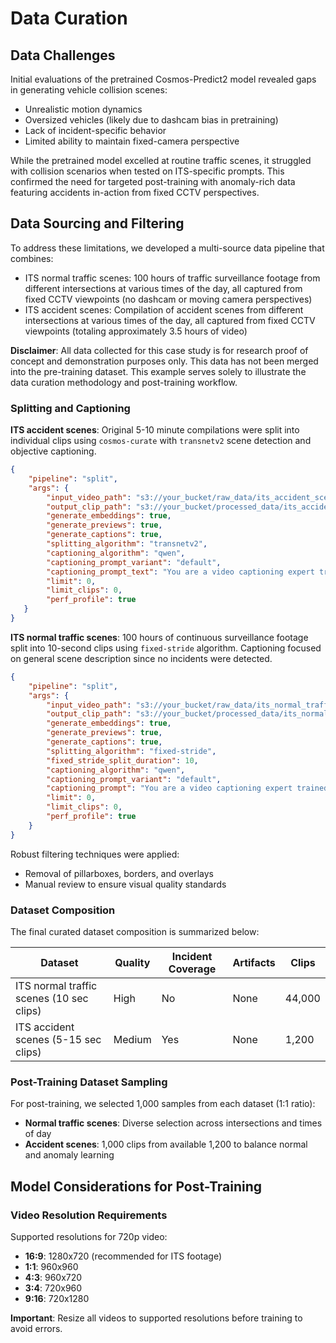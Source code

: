 # Data Curation

## Data Challenges

Initial evaluations of the pretrained Cosmos-Predict2 model revealed gaps in generating vehicle collision scenes:

- Unrealistic motion dynamics
- Oversized vehicles (likely due to dashcam bias in pretraining)
- Lack of incident-specific behavior
- Limited ability to maintain fixed-camera perspective

While the pretrained model excelled at routine traffic scenes, it struggled with collision scenarios when tested on ITS-specific prompts. This confirmed the need for targeted post-training with anomaly-rich data featuring accidents in-action from fixed CCTV perspectives.

## Data Sourcing and Filtering

To address these limitations, we developed a multi-source data pipeline that combines:

- ITS normal traffic scenes: 100 hours of traffic surveillance footage from different intersections at various times of the day, all captured from fixed CCTV viewpoints (no dashcam or moving camera perspectives)
- ITS accident scenes: Compilation of accident scenes from different intersections at various times of the day, all captured from fixed CCTV viewpoints (totaling approximately 3.5 hours of video)

**Disclaimer**: All data collected for this case study is for research proof of concept and demonstration purposes only. This data has not been merged into the pre-training dataset. This example serves solely to illustrate the data curation methodology and post-training workflow.

### Splitting and Captioning

**ITS accident scenes**: Original 5-10 minute compilations were split into individual clips using `cosmos-curate` with `transnetv2` scene detection and objective captioning.

```json
{
    "pipeline": "split",
    "args": {
        "input_video_path": "s3://your_bucket/raw_data/its_accident_scenes",
        "output_clip_path": "s3://your_bucket/processed_data/its_accident_scenes/v0",
        "generate_embeddings": true,
        "generate_previews": true,
        "generate_captions": true,
        "splitting_algorithm": "transnetv2",
        "captioning_algorithm": "qwen",
        "captioning_prompt_variant": "default",
        "captioning_prompt_text": "You are a video captioning expert trained to describe short CCTV footage of traffic collisions and abnormalities. Every input video contains either a visible traffic collision or a clear traffic abnormality such as a near miss, illegal turn, jaywalking, sudden braking, or swerving. Your task is to generate one concise and factual English paragraph that describes both the static environment and the dynamic physical event. For collision events, clearly describe how the collision unfolds — including the objects involved, their directions and relative speeds, the point of contact, and what happens immediately after. Begin every caption with: 'A traffic CCTV camera' Then describe: Environment: weather, Visible elements: vehicles, pedestrians, traffic lights, signs, road markings, Dynamic event: What vehicles or people are involved, How they move before the event, Where the impact occurs (e.g., front-left bumper hits right side of motorcycle), What happens afterward (e.g., rider falls, car swerves, vehicle spins, traffic halts). Use clear, physics-based verbs such as: collides, hits, swerves, brakes, accelerates, turns, merges, falls, flips, spins, crosses. Output Rules: Output must be one concise paragraph (1-3 small sentences), Focus on visible, physical actions - no speculation or emotional inference, Do not include: driver intentions, license plates, timestamps, brand names, street/building names, or text overlays, Assume all videos contain either a collision or an abnormal traffic event. Output Style Examples: A traffic CCTV camera shows a dry four-way intersection during the day. A red hatchback runs a red light and enters the intersection at moderate speed. From the right, a white SUV proceeds legally and collides into the hatchback's passenger-side door. The hatchback comes to rest near the opposite curb. A traffic CCTV camera captures a multi-lane road during daytime. Vehicles are moving slowly in moderate traffic. A black sedan abruptly slows down, and a silver pickup behind it fails to brake in time, crashing into the sedan's rear bumper. The front of the pickup crumples slightly while the sedan is pushed forward by a few meters. A traffic CCTV camera captures an intersection under clear skies. A motorcyclist enters the intersection diagonally from the left, crossing through oncoming traffic. A silver SUV traveling straight at moderate speed strikes the motorcycle's front wheel with its front-left bumper. The rider is thrown off and skids several feet across the road surface.",
        "limit": 0,
        "limit_clips": 0,
        "perf_profile": true
   }
}
```

**ITS normal traffic scenes**: 100 hours of continuous surveillance footage split into 10-second clips using `fixed-stride` algorithm. Captioning focused on general scene description since no incidents were detected.

```json
{
    "pipeline": "split",
    "args": {
        "input_video_path": "s3://your_bucket/raw_data/its_normal_traffic_scenes",
        "output_clip_path": "s3://your_bucket/processed_data/its_normal_traffic_scenes/v0",
        "generate_embeddings": true,
        "generate_previews": true,
        "generate_captions": true,
        "splitting_algorithm": "fixed-stride",
        "fixed_stride_split_duration": 10,
        "captioning_algorithm": "qwen",
        "captioning_prompt_variant": "default",
        "captioning_prompt": "You are a video captioning expert trained to describe short CCTV footage of traffic scenes. The input videos may contain normal traffic flow, traffic incidents, collisions, or other traffic-related events. Your task is to generate one concise and factual English paragraph that describes both the static environment and any dynamic events occurring in the video. If a collision or incident occurs, clearly describe how it unfolds — including the objects involved, their directions and relative speeds, the point of contact, and what happens immediately after. Begin every caption with 'A traffic CCTV camera' then describe: environment (weather conditions, time of day), visible elements (vehicles, pedestrians, traffic lights, signs, road markings), dynamic events (if any): what vehicles or people are involved, how they move and interact, where any impact occurs, what happens afterward. Use clear, physics-based verbs such as: travels, moves, stops, waits, collides, hits, swerves, brakes, accelerates, turns, merges, falls, flips, spins, crosses, proceeds, continues. Output must be one concise paragraph (1-3 sentences). Focus on visible, physical actions - no speculation or emotional inference. Do not include: driver intentions, license plates, timestamps, brand names, street/building names, or text overlays. Describe what actually happens in the video, whether normal or abnormal. Examples - Normal Traffic: A traffic CCTV camera shows a busy four-way intersection during daytime with clear weather. Multiple vehicles approach from different directions, stopping appropriately at red lights and proceeding when the signal turns green. Traffic flows smoothly with pedestrians crossing at designated crosswalks. Near-Miss Events: A traffic CCTV camera shows a busy intersection during evening hours. A motorcyclist makes a sharp left turn just as a white van approaches from the opposite direction at moderate speed. The van brakes hard and swerves slightly to avoid contact, while the motorcyclist completes the turn safely.",
        "limit": 0,
        "limit_clips": 0,
        "perf_profile": true
    }
}
```

Robust filtering techniques were applied:

- Removal of pillarboxes, borders, and overlays
- Manual review to ensure visual quality standards

### Dataset Composition

The final curated dataset composition is summarized below:

| Dataset | Quality | Incident Coverage | Artifacts | Clips |
|---------|---------|-------------------|-----------|-------|
| ITS normal traffic scenes (10 sec clips) | High | No | None | 44,000 |
| ITS accident scenes (5-15 sec clips) | Medium | Yes | None | 1,200 |

### Post-Training Dataset Sampling

For post-training, we selected 1,000 samples from each dataset (1:1 ratio):

- **Normal traffic scenes**: Diverse selection across intersections and times of day
- **Accident scenes**: 1,000 clips from available 1,200 to balance normal and anomaly learning

## Model Considerations for Post-Training

### Video Resolution Requirements

Supported resolutions for 720p video:

- **16:9**: 1280x720 (recommended for ITS footage)
- **1:1**: 960x960
- **4:3**: 960x720
- **3:4**: 720x960
- **9:16**: 720x1280

**Important**: Resize all videos to supported resolutions before training to avoid errors.
